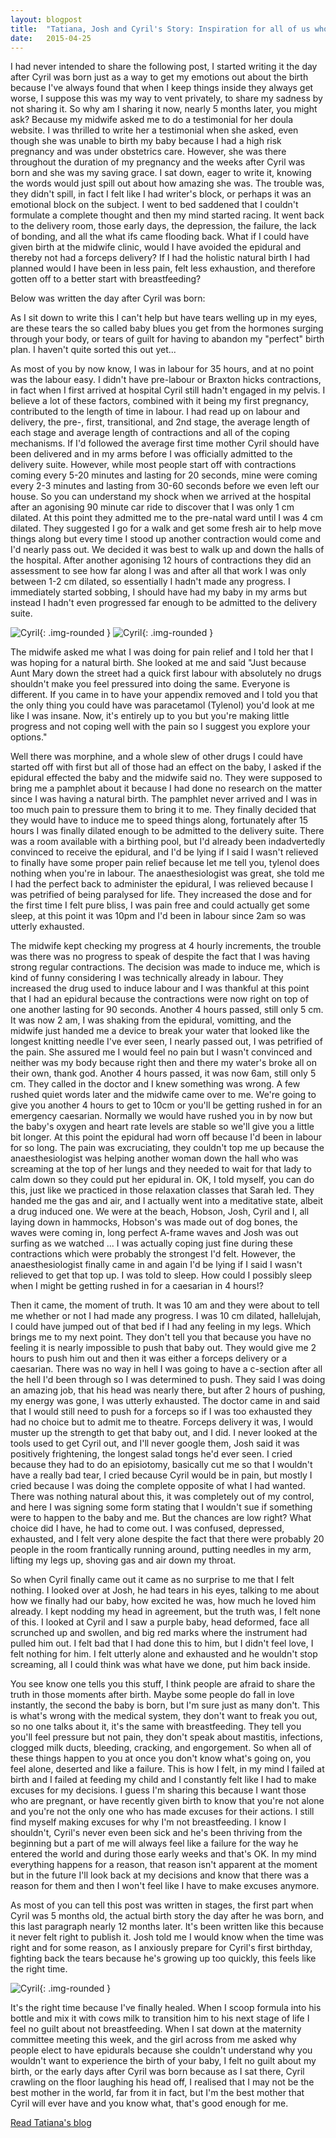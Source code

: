 ```yaml
---
layout: blogpost
title:  "Tatiana, Josh and Cyril's Story: Inspiration for all of us who's births didn't go to plan or ever felt any guilt about the choices we made"
date:   2015-04-25
---
```

I had never intended to share the following post, I started writing it the day after Cyril was born just as a way to get my emotions out about the birth because I've always found that when I keep things inside they always get worse, I suppose this was my way to vent privately, to share my sadness by not sharing it. So why am I sharing it now, nearly 5 months later, you might ask? Because my midwife asked me to do a testimonial for her doula website. I was thrilled to write her a testimonial when she asked, even though she was unable to birth my baby because I had a high risk pregnancy and was under obstetrics care.  However, she was there throughout the duration of my pregnancy and the weeks after Cyril was born and she was my saving grace.  I sat down, eager to write it, knowing the words would just spill out about how amazing she was. The trouble was, they didn't spill, in fact I felt like I had writer's block, or perhaps it was an emotional block on the subject. I went to bed saddened that I couldn't formulate a complete thought and then my mind started racing. It went back to the delivery room, those early days, the depression, the failure, the lack of bonding, and all the what ifs came flooding back. What if I could have given birth at the midwife clinic, would I have avoided the epidural and thereby not had a forceps delivery? If I had the holistic natural birth I had planned would I have been in less pain, felt less exhaustion, and therefore gotten off to a better start with breastfeeding?

Below was written the day after Cyril was born:

As I sit down to write this I can't help but have tears welling up in my eyes, are these tears the so called baby blues you get from the hormones surging through your body, or tears of guilt for having to abandon my "perfect" birth plan. I haven't quite sorted this out yet...
 
As most of you by now know, I was in labour for 35 hours, and at no point was the labour easy. I didn't have pre-labour or Braxton hicks contractions, in fact when I first arrived at hospital Cyril still hadn't engaged in my pelvis. I believe a lot of these factors, combined with it being my first pregnancy, contributed to the length of time in labour.  I had read up on labour and delivery, the pre-, first, transitional, and 2nd stage, the average length of each stage and average length of contractions and all of the coping mechanisms. If I'd followed the average first time mother Cyril should have been delivered and in my arms before I was officially admitted to the delivery suite. However, while most people start off with contractions coming every 5-20 minutes and lasting for 20 seconds, mine were coming every 2-3 minutes and lasting from 30-60 seconds before we even left our house.  So you can understand my shock when we arrived at the hospital after an agonising 90 minute car ride to discover that I was only 1 cm dilated. At this point they admitted me to the pre-natal ward until I was 4 cm dilated. They suggested I go for a walk and get some fresh air to help move things along but every time I stood up another contraction would come and I'd nearly pass out. We decided it was best to walk up and down the halls of the hospital. After another agonising 12 hours of contractions they did an assessment to see how far along I was and after all that work I was only between 1-2 cm dilated, so essentially I hadn't made any progress.  I immediately started sobbing, I should have had my baby in my arms but instead I hadn't even progressed far enough to be admitted to the delivery suite. 

![Cyril](/img/tatiana-josh-and-cyrils-story-1.jpg){: .img-rounded }
![Cyril](/img/tatiana-josh-and-cyrils-story-2.jpg){: .img-rounded }

The midwife asked me what I was doing for pain relief and I told her that I was hoping for a natural birth. She looked at me and said "Just because Aunt Mary down the street had a quick first labour with absolutely no drugs shouldn't make you feel pressured into doing the same. Everyone is different. If you came in to have your appendix removed and I told you that the only thing you could have was paracetamol (Tylenol) you'd look at me like I was insane. Now, it's entirely up to you but you're making little progress and not coping well with the pain so I suggest you explore your options."

Well there was morphine, and a whole slew of other drugs I could have started off with first but all of those had an effect on the baby, I asked if the epidural effected the baby and the midwife said no. They were supposed to bring me a pamphlet about it because I had done no research on the matter since I was having a natural birth. The pamphlet never arrived and I was in too much pain to pressure them to bring it to me. They finally decided that they would have to induce me to speed things along, fortunately after 15 hours I was finally dilated enough to be admitted to the delivery suite. There was a room available with a birthing pool, but I'd already been indadvertedly convinced to receive the epidural, and I'd be lying if I said I wasn't relieved to finally have some proper pain relief because let me tell you, tylenol does nothing when you're in labour. The anaesthesiologist was great, she told me I had the perfect back to administer the epidural, I was relieved because I was petrified of being paralysed for life. They increased the dose and for the first time I felt pure bliss, I was pain free and could actually get some sleep, at this point it was 10pm and I'd been in labour since 2am so was utterly exhausted.

The midwife kept checking my progress at 4 hourly increments, the trouble was there was no progress to speak of despite the fact that I was having strong regular contractions. The decision was made to induce me, which is kind of funny considering I was technically already in labour. They increased the drug used to induce labour and I was thankful at this point that I had an epidural because the contractions were now right on top of one another lasting for 90 seconds. Another 4 hours passed, still only 5 cm. It was now 2 am, I was shaking from the epidural, vomitting, and the midwife just handed me a device to break your water that looked like the longest knitting needle I've ever seen, I nearly passed out, I was petrified of the pain. She assured me I would feel no pain but I wasn't convinced and neither was my body because right then and there my water's broke all on their own, thank god. Another 4 hours passed, it was now 6am, still only 5 cm. They called in the doctor and I knew something was wrong. A few rushed quiet words later and the midwife came over to me. We're going to give you another 4 hours to get to 10cm or you'll be getting rushed in for an emergency caesarian. Normally we would have rushed you in by now but the baby's oxygen and heart rate levels are stable so we'll give you a little bit longer. At this point the epidural had worn off because I'd been in labour for so long. The pain was excruciating, they couldn't top me up because the anaesthesiologist was helping another woman down the hall who was screaming at the top of her lungs and they needed to wait for that lady to calm down so they could put her epidural in. OK, I told myself, you can do this, just like we practiced in those relaxation classes that Sarah led. They handed me the gas and air, and I actually went into a meditative state, albeit a drug induced one. We were at the beach, Hobson, Josh, Cyril and I, all laying down in hammocks, Hobson's was made out of dog bones, the waves were coming in, long perfect A-frame waves and Josh was out surfing as we watched ... I was actually coping just fine during these contractions which were probably the strongest I'd felt. However, the anaesthesiologist finally came in and again I'd be lying if I said I wasn't relieved to get that top up. I was told to sleep. How could I possibly sleep when I might be getting rushed in for a caesarian in 4 hours!?

Then it came, the moment of truth. It was 10 am and they were about to tell me whether or not I had made any progress. I was 10 cm dilated, hallelujah, I could have jumped out of that bed if I had any feeling in my legs. Which brings me to my next point. They don't tell you that because you have no feeling it is nearly impossible to push that baby out. They would give me 2 hours to push him out and then it was either a forceps delivery or a caesarian. There was no way in hell I was going to have a c-section after all the hell I'd been through so I was determined to push. They said I was doing an amazing job, that his head was nearly there, but after 2 hours of pushing, my energy was gone, I was utterly exhausted. The doctor came in and said that I would still need to push for a forceps so if I was too exhausted they had no choice but to admit me to theatre. Forceps delivery it was, I would muster up the strength to get that baby out, and I did. I never looked at the tools used to get Cyril out, and I'll never google them, Josh said it was positively frightening, the longest salad tongs he'd ever seen. I cried because they had to do an episiotomy, basically cut me so that I wouldn't have a really bad tear, I cried because Cyril would be in pain, but mostly I cried because I was doing the complete opposite of what I had wanted. There was nothing natural about this, it was completely out of my control, and here I was signing some form stating that I wouldn't sue if something were to happen to the baby and me. But the chances are low right? What choice did I have, he had to come out. I was confused, depressed, exhausted, and I felt very alone despite the fact that there were probably 20 people in the room frantically running around, putting needles in my arm, lifting my legs up, shoving gas and air down my throat.


So when Cyril finally came out it came as no surprise to me that I felt nothing. I looked over at Josh, he had tears in his eyes, talking to me about how we finally had our baby, how excited he was, how much he loved him already. I kept nodding my head in agreement, but the truth was, I felt none of this. I looked at Cyril and I saw a purple baby, head deformed, face all scrunched up and swollen, and big red marks where the instrument had pulled him out. I felt bad that I had done this to him, but I didn't feel love, I felt nothing for him. I felt utterly alone and exhausted and he wouldn't stop screaming, all I could think was what have we done, put him back inside.

You see know one tells you this stuff, I think people are afraid to share the truth in those moments after birth. Maybe some people do fall in love instantly, the second the baby is born, but I'm sure just as many don't. This is what's wrong with the medical system, they don't want to freak you out, so no one talks about it, it's the same with breastfeeding. They tell you you'll feel pressure but not pain, they don't speak about mastitis, infections, clogged milk ducts, bleeding, cracking, and engorgement. So when all of these things happen to you at once you don't know what's going on, you feel alone, deserted and like a failure. This is how I felt, in my mind I failed at birth and I failed at feeding my child and I constantly felt like I had to make excuses for my decisions. I guess I'm sharing this because I want those who are pregnant, or have recently given birth to know that you're not alone and you're not the only one who has made excuses for their actions. I still find myself making excuses for why I'm not breastfeeding. I know I shouldn't, Cyril's never even been sick and he's been thriving from the beginning but a part of me will always feel like a failure for the way he entered the world and during those early weeks and that's OK. In my mind everything happens for a reason, that reason isn't apparent at the moment but in the future I'll look back at my decisions and know that there was a reason for them and then I won't feel like I have to make excuses anymore.

As most of you can tell this post was written in stages, the first part when Cyril was 5 months old, the actual birth story the day after he was born, and this last paragraph nearly 12 months later. It's been written like this because it never felt right to publish it. Josh told me I would know when the time was right and for some reason, as I anxiously prepare for Cyril's first birthday, fighting back the tears because he's growing up too quickly, this feels like the right time.

![Cyril](/img/tatiana-josh-and-cyrils-story-3.png){: .img-rounded }

It's the right time because I've finally healed. When I scoop formula into his bottle and mix it with cows milk to transition him to his next stage of life I feel no guilt about not breastfeeding. When I sat down at the maternity committee meeting this week, and the girl across from me asked why people elect to have epidurals because she couldn't understand why you wouldn't want to experience the birth of your baby, I felt no guilt about my birth, or the early days after Cyril was born because as I sat there, Cyril crawling on the floor laughing his head off, I realised that I may not be the best mother in the world, far from it in fact, but I'm the best mother that Cyril will ever have and you know what, that's good enough for me.
 
[Read Tatiana's blog](http://littlebabysoper.blogspot.co.uk/2015/02/cyrils-birth-story-and-year-long.html?m=1)